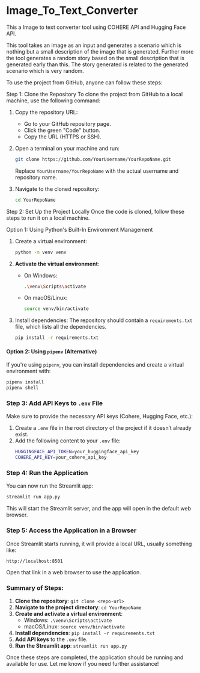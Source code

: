 # Image_To_Text_Converter
This a Image to text converter tool using COHERE API and Hugging Face API.


This tool takes an image as an input and generates a scenario which is nothing but a small description of the image that is generated. Further more the tool generates a random story based on the small description that is generated early than this. The story generated is related to the generated scenario which is very random.


To use the project from GitHub, anyone can follow these steps:

 Step 1: Clone the Repository
To clone the project from GitHub to a local machine, use the following command:

1. Copy the repository URL:
   - Go to your GitHub repository page.
   - Click the green "Code" button.
   - Copy the URL (HTTPS or SSH).

2. Open a terminal on your machine and run:
   ```bash
   git clone https://github.com/YourUsername/YourRepoName.git
   ```
   Replace `YourUsername/YourRepoName` with the actual username and repository name.

3. Navigate to the cloned repository:
   ```bash
   cd YourRepoName
   ```

 Step 2: Set Up the Project Locally
Once the code is cloned, follow these steps to run it on a local machine.

 Option 1: Using Python's Built-In Environment Management
1. Create a virtual environment:
   ```bash
   python -m venv venv
   ```

2. **Activate the virtual environment**:
   - On Windows:
     ```bash
     .\venv\Scripts\activate
     ```
   - On macOS/Linux:
     ```bash
     source venv/bin/activate
     ```

3. Install dependencies:
   The repository should contain a `requirements.txt` file, which lists all the dependencies.
   ```bash
   pip install -r requirements.txt
   ```

#### Option 2: Using `pipenv` (Alternative)
If you're using `pipenv`, you can install dependencies and create a virtual environment with:
```bash
pipenv install
pipenv shell
```

### Step 3: Add API Keys to `.env` File
Make sure to provide the necessary API keys (Cohere, Hugging Face, etc.):

1. Create a `.env` file in the root directory of the project if it doesn’t already exist.
2. Add the following content to your `.env` file:
   ```bash
   HUGGINGFACE_API_TOKEN=your_huggingface_api_key
   COHERE_API_KEY=your_cohere_api_key
   ```

### Step 4: Run the Application
You can now run the Streamlit app:

```bash
streamlit run app.py
```

This will start the Streamlit server, and the app will open in the default web browser.

### Step 5: Access the Application in a Browser
Once Streamlit starts running, it will provide a local URL, usually something like:
```
http://localhost:8501
```
Open that link in a web browser to use the application.

### Summary of Steps:
1. **Clone the repository**: `git clone <repo-url>`
2. **Navigate to the project directory**: `cd YourRepoName`
3. **Create and activate a virtual environment**:
   - Windows: `.\venv\Scripts\activate`
   - macOS/Linux: `source venv/bin/activate`
4. **Install dependencies**: `pip install -r requirements.txt`
5. **Add API keys** to the `.env` file.
6. **Run the Streamlit app**: `streamlit run app.py`

Once these steps are completed, the application should be running and available for use. Let me know if you need further assistance!
